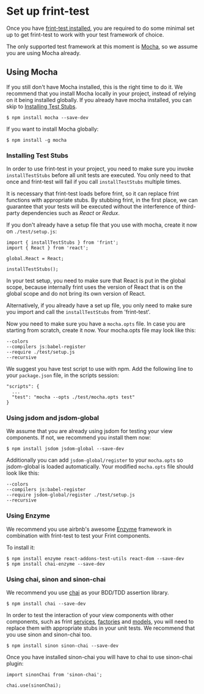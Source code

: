 # Set up frint-test

Once you have [frint-test installed](/docs/installation/README.md), you are required to do some minimal set up to get frint-test to work with your test framework of choice.

The only supported test framework at this moment is [Mocha](https://mochajs.org/), so we assume you are using Mocha already.

## Using Mocha

If you still don't have Mocha installed, this is the right time to do it.  We recommend that you install Mocha locally in your project, instead of relying on it being installed globally.  If you already have mocha installed, you can skip to [Installing Test Stubs](/docs/guides/Setup.md#installing-test-stubs).

```
$ npm install mocha --save-dev
```

If you want to install Mocha globally:

```
$ npm install -g mocha
```

### Installing Test Stubs

In order to use frint-test in your project, you need to make sure you invoke `installTestStubs` before all unit tests are executed.  You only need to that once and frint-test will fail if you call `installTestStubs` multiple times.

It is necessary that frint-test loads before frint, so it can replace frint functions with appropriate stubs.  By stubbing frint, in the first place, we can guarantee that your tests will be executed without the interference of third-party dependencies such as *React* or *Redux*.

If you don't already have a setup file that you use with mocha, create it now on `./test/setup.js`:

```
import { installTestStubs } from 'frint';
import { React } from 'react';

global.React = React;

installTestStubs();
```

In your test setup, you need to make sure that React is put in the global scope, because internally frint uses the version of React that is on the global scope and do not bring its own version of React.

Alternatively, if you already have a set up file, you only need to make sure you import and call the `installTestStubs` from 'frint-test'.

Now you need to make sure you have a `mocha.opts` file.  In case you are starting from scratch, create it now.  Your mocha.opts file may look like this:

```
--colors
--compilers js:babel-register
--require ./test/setup.js
--recursive
```

We suggest you have test script to use with npm.  Add the following line to your `package.json` file, in the scripts session:

```
"scripts": {
  ...
  "test": "mocha --opts ./test/mocha.opts test"
}

```

### Using jsdom and jsdom-global

We assume that you are already using jsdom for testing your view components.  If not, we recommend you install them now:

```
$ npm install jsdom jsdom-global --save-dev
```

Additionally you can add `jsdom-global/register` to your `mocha.opts` so jsdom-global is loaded automatically.  Your modified `mocha.opts` file should look like this:

```
--colors
--compilers js:babel-register
--require jsdom-global/register ./test/setup.js
--recursive
```

### Using Enzyme

We recommend you use airbnb's awesome [Enzyme](airbnb.io/enzyme/) framework in combination with frint-test to test your Frint components.

To install it:

```
$ npm install enzyme react-addons-test-utils react-dom --save-dev
$ npm install chai-enzyme --save-dev
```

### Using chai, sinon and sinon-chai

We recommend you use [chai](http://chaijs.com/) as your BDD/TDD assertion library.

```
$ npm install chai --save-dev
```

In order to test the interaction of your view components with other components, such as frint [services](https://travix-international.github.io/frint/docs/api/createService.html), [factories](https://travix-international.github.io/frint/docs/api/createFactory.html) and [models](https://travix-international.github.io/frint/docs/api/Model.html), you will need to replace them with appropriate stubs in your unit tests.  We recommend that you use sinon and sinon-chai too.

```
$ npm install sinon sinon-chai --save-dev
```

Once you have installed sinon-chai you will have to chai to use sinon-chai plugin:

```
import sinonChai from 'sinon-chai';

chai.use(sinonChai);
```

